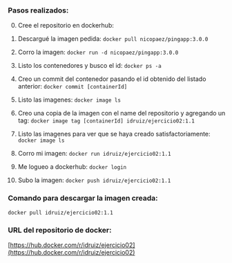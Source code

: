 ### Pasos realizados:

0. Cree el repositorio en dockerhub:

1. Descargué la imagen pedida:
`docker pull nicopaez/pingapp:3.0.0`

2. Corro la imagen:
`docker run -d nicopaez/pingapp:3.0.0`

3. Listo los contenedores y busco el id:
`docker ps -a`

4. Creo un commit del contenedor pasando el id obtenido del listado anterior:
`docker commit [containerId]`

5. Listo las imagenes:
`docker image ls`

6. Creo una copia de la imagen con el name del repositorio y agregando un tag:
`docker image tag [containerId] idruiz/ejercicio02:1.1`

7. Listo las imagenes para ver que se haya creado satisfactoriamente:
`docker image ls`

8. Corro mi imagen:
`docker run idruiz/ejercicio02:1.1`

9. Me logueo a dockerhub:
`docker login`

10. Subo la imagen:
`docker push idruiz/ejercicio02:1.1`

### Comando para descargar la imagen creada:
`docker pull idruiz/ejercicio02:1.1`

### URL del repositorio de docker:
[https://hub.docker.com/r/idruiz/ejercicio02](https://hub.docker.com/r/idruiz/ejercicio02)